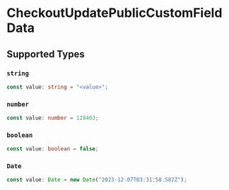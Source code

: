 # CheckoutUpdatePublicCustomFieldData


## Supported Types

### `string`

```typescript
const value: string = "<value>";
```

### `number`

```typescript
const value: number = 128403;
```

### `boolean`

```typescript
const value: boolean = false;
```

### `Date`

```typescript
const value: Date = new Date("2023-12-07T03:31:58.587Z");
```

